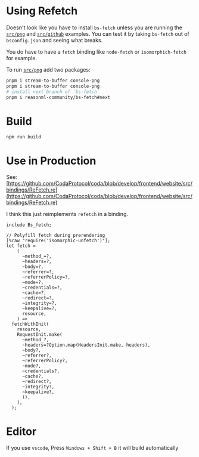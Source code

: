 # Using Refetch

Doesn't look like you have to install `bs-fetch` unless you are running the [`src/png`](./src/png.re) and [`src/github`](./src/png.re) examples. You can test it by taking `bs-fetch` out of `bsconfig.json` and seeing what breaks.

You do have to have a `fetch` binding like `node-fetch` or `isomorphich-fetch` for example.

To run [`src/png`](./src/png.re) add two packages:

```sh
pnpm i stream-to-buffer console-png
pnpm i stream-to-buffer console-png
# install next branch of `bs-fetch`
pnpm i reasonml-community/bs-fetch#next
```

# Build
```
npm run build
```

# Use in Production

See: [https://github.com/CodaProtocol/coda/blob/develop/frontend/website/src/bindings/ReFetch.re](https://github.com/CodaProtocol/coda/blob/develop/frontend/website/src/bindings/ReFetch.re)

I think this just reimplements `refetch` in a binding.

```reason
include Bs_fetch;

// Polyfill fetch during prerendering
[%raw "require('isomorphic-unfetch')"];
let fetch =
    (
      ~method_=?,
      ~headers=?,
      ~body=?,
      ~referrer=?,
      ~referrerPolicy=?,
      ~mode=?,
      ~credentials=?,
      ~cache=?,
      ~redirect=?,
      ~integrity=?,
      ~keepalive=?,
      resource,
    ) =>
  fetchWithInit(
    resource,
    RequestInit.make(
      ~method_?,
      ~headers=?Option.map(HeadersInit.make, headers),
      ~body?,
      ~referrer?,
      ~referrerPolicy?,
      ~mode?,
      ~credentials?,
      ~cache?,
      ~redirect?,
      ~integrity?,
      ~keepalive?,
      (),
    ),
  );
```


# Editor
If you use `vscode`, Press `Windows + Shift + B` it will build automatically
